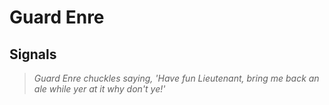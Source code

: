 # Guard Enre


## Signals

>*Guard Enre chuckles saying, 'Have fun Lieutenant, bring me back an ale while yer at it why don't ye!'*